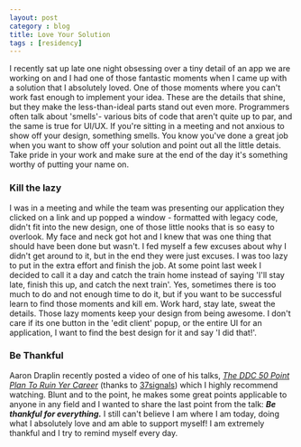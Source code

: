 ```yaml
---
layout: post
category : blog
title: Love Your Solution
tags : [residency]
---
```

<p>I recently sat up late one night obsessing over a tiny detail of an app we are working on and I had one of those fantastic moments when I came up with a solution that I absolutely loved. One of those moments where you can't work fast enough to implement your idea. These are the details that shine, but they make the less-than-ideal parts stand out even more.  Programmers often talk about 'smells'- various bits of code that aren't quite up to par, and the same is true for UI/UX. If you're sitting in a meeting and not anxious to show off your design, something smells. You know you've done a great job when you want to show off your solution and point out all the little detais. Take pride in your work and make sure at the end of the day it's something worthy of putting your name on.</p>
<h3>Kill the lazy</h3>
<p>I was in a meeting and while the team was presenting our application they clicked on a link and up popped a window - formatted with legacy code, didn't fit into the new design, one of those little nooks that is so easy to overlook.  My face and neck got hot and I knew that was one thing that should have been done but wasn't.  I fed myself a few excuses about why I didn't get around to it, but in the end they were just excuses. I was too lazy to put in the extra effort and finish the job. At some point last week I decided to call it a day and catch the train home instead of saying 'I'll stay late, finish this up, and catch the next train'. Yes, sometimes there is too much to do and not enough time to do it, but if you want to be successful learn to find those moments and kill em. Work hard, stay late, sweat the details. Those lazy moments keep your design from being awesome. I don't care if its one button in the 'edit client' popup, or the entire UI for an application, I want to find the best design for it and say 'I did that!'. </p>
<h3>Be Thankful</h3>
<p>Aaron Draplin recently posted a video of one of his talks, <em><a href="http://vimeo.com/39441590">The DDC 50 Point Plan To Ruin Yer Career</a></em> (thanks to <a href="http://www.37signals.com/svn">37signals</a>) which I highly recommend watching. Blunt and to the point, he makes some great points applicable to anyone in any field and I wanted to share the last point from the talk: <strong><em>Be thankful for everything.</em></strong> I still can't believe I am where I am today, doing what I absolutely love and am able to support myself! I am extremely thankful and I try to remind myself every day. </p>
